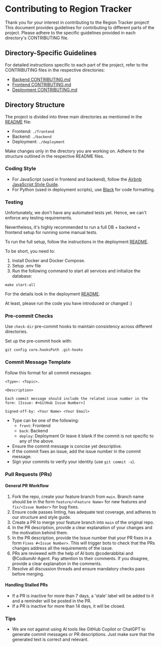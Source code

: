 # Contributing to Region Tracker

Thank you for your interest in contributing to the Region Tracker project! This document provides guidelines for
contributing to different parts of the project. Please adhere to the specific guidelines provided in each directory's
CONTRIBUTING file.

## Directory-Specific Guidelines

For detailed instructions specific to each part of the project, refer to the CONTRIBUTING files in the respective directories:

- [Backend CONTRIBUTING.md](./backend/CONTRIBUTING.md)
- [Frontend CONTRIBUTING.md](./frontend/CONTRIBUTING.md)
- [Deployment CONTRIBUTING.md](./deployment/CONTRIBUTING.md)

## Directory Structure

The project is divided into three main directories as mentioned in the [README](./README.md) file:
- Frontend: `./frontend`
- Backend: `./backend`
- Deployment: `./deployment`

Make changes only in the directory you are working on. Adhere to the structure outlined in the respective README files.

### Coding Style
- For JavaScript (used in frontend and backend), follow the [Airbnb JavaScript Style Guide](https://github.com/airbnb/javascript).
- For Python (used in deployment scripts), use [Black](https://black.readthedocs.io/en/stable/) for code formatting.

### Testing
Unfortunately, we don't have any automated tests yet. Hence, we can't enforce any testing requirements.

Nevertheless, it's highly recommended to run a full DB + backend + frontend setup for running some manual tests.

To run the full setup, follow the instructions in the deployment [README](./deployment/README.md).

To be short, you need to:
1. Install Docker and Docker Compose.
2. Setup .env file
3. Run the following command to start all services and initialize the database:
```shell
make start-all
```
For the details look in the deployment [README](./deployment/README.md).

At least, please run the code you have introduced or changed :)

### Pre-commit Checks
Use `check-dir` pre-commit hooks to maintain consistency across different directories.

Set up the pre-commit hook with:
```shell
git config core.hooksPath .git-hooks
```

### Commit Message Template
Follow this format for all commit messages:
```
<Type>: <Topic>.

<Description>

Each commit message should include the related issue number in the form: [Issue: #<GitHub Issue Number>]

Signed-off-by: <Your Name> <Your Email>
```

- Type can be one of the following:
  - `front`: Frontend
  - `back`: Backend
  - `deploy`: Deployment 
  Or leave it blank if the commit is not specific to any of the above.
- Ensure the commit message is concise yet descriptive.
- If the commit fixes an issue, add the issue number in the commit message.
- Sign your commits to verify your identity (use `git commit -s`).

### Pull Requests (PRs)

#### General PR Workflow

1. Fork the repo, create your feature branch from `main`. Branch name should be in the form `feature/<Feature Name>` for new features and `fix/<Issue Number>` for bug fixes.
2. Ensure code passes linting, has adequate test coverage, and adheres to our structure and style guide.
3. Create a PR to merge your feature branch into `main` of the original repo.
4. In the PR description, provide a clear explanation of your changes and the motivation behind them.
5. In the PR description, provide the Issue number that your PR fixes in a form `Fixes #<Issue Number>`.
   This will trigger bots to check that the PRs changes address all the requirements of the issue.
6. PRs are reviewed with the help of AI bots @coderabbitai and @CodiumAI-Agent. Pay attention to their comments. If you disagree, provide a clear explanation in the comments.
7. Resolve all discussion threads and ensure mandatory checks pass before merging.

#### Handling Stalled PRs
- If a PR is inactive for more than 7 days, a 'stale' label will be added to it and a reminder will be posted in the PR.
- If a PR is inactive for more than 14 days, it will be closed.

### Tips
- We are not against using AI tools like GitHub Copilot or ChatGPT to generate commit messages or PR descriptions. Just make sure that the generated text is correct and relevant.
